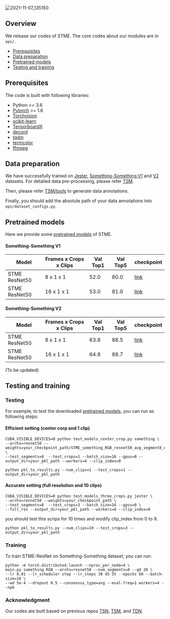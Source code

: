 <!--- # STME:A Spatiotemporal and Motion Information Extraction Network for Action Recognition


-->
![2021-11-07_135150](https://user-images.githubusercontent.com/93808130/140634273-6155bacc-3186-48fa-9fda-7e27138643ab.jpg) <br>
## Overview
We release our codes of STME. The core codes about our modules are in `ops/`.<br>
* [Prerequisites](#prerequisites)<br>
* [Data preparation](#data-preparation)<br>
* [Pretrained models](#pretrained-models)<br>
* [Testing and training](#testing-and-training)<br>
## Prerequisites
The code is built with following libraries:<br>
* Python >= 3.6
* [Pytorch](https://pytorch.org/) >= 1.6
* [Torchvision](https://github.com/pytorch/vision)
* [scikit-learn](https://github.com/scikit-learn/scikit-learn)
* [TensorboardX](https://github.com/lanpa/tensorboardX)
* [decord](https://github.com/dmlc/decord)
* [tqdm](https://github.com/tqdm/tqdm)
* [termcolor](https://github.com/ikalnytskyi/termcolor)
* [ffmpeg](https://www.ffmpeg.org/)
## Data preparation
We have successfully trained on [Jester](https://20bn.com/datasets/jester), [Something-Something V1](https://20bn.com/datasets/something-something/v1) and [V2](https://20bn.com/datasets/something-something/v2) datasets. For detailed data pre-processing, please refer [TSM](https://github.com/mit-han-lab/temporal-shift-module).<br>

Then, please refer [TSM/tools](https://github.com/mit-han-lab/temporal-shift-module/tree/master/tools) to generate data annotations.<br>

Finally, you should add the absolute path of your data annotations into `ops/dataset_configs.py`.
## Pretrained models
Here we provide some [pretrained models](https://drive.google.com/drive/folders/1eN-1VPw7Kb9KKDImFjEGlsouFimPQXG-) of STME.<br>
#### Something-Something V1
| Model  | Frames x Crops x Clips | Val Top1 | Val Top5 | checkpoint |
| ---------- | -----------| -----------| -----------| -----------|
| STME ResNet50  | 8 x 1 x 1   | 52.0 | 80.0 | [link](https://drive.google.com/drive/folders/1DE9HGAkldRf2_1-lhgvpnHWPgwA0tL9E) |
| STME ResNet50  | 16 x 1 x 1   | 53.0 | 81.0 | [link](https://drive.google.com/drive/folders/1PjokUKQeOGNRsbcFrBciz_2H8j6p080L) |
#### Something-Something V2
| Model  | Frames x Crops x Clips | Val Top1 | Val Top5 | checkpoint |
| ---------- | -----------| -----------| -----------| -----------|
| STME ResNet50  | 8 x 1 x 1   | 63.8 | 88.5 | [link](https://drive.google.com/drive/folders/1jU0TPGDIxQrzb6W2JtG4wS6ImzY8J5dH) |
| STME ResNet50  | 16 x 1 x 1   | 64.8 | 88.7 | [link](https://drive.google.com/drive/folders/1HMdT2PgSkCCnAvT_ZZ40GGkfLR-slX5z) |

(To be updated)
## Testing and training
### Testing
For example, to test the downloaded [pretrained models](https://drive.google.com/drive/folders/1eN-1VPw7Kb9KKDImFjEGlsouFimPQXG-), you can run as following steps:
#### Efficient setting (center corp and 1 clip)
  ```
  CUDA_VISIBLE_DEVICES=0 python test_models_center_crop.py something \ 
  --archs=resnet50 --weights=your_checkpoint_path/STME_something_RGB_resnet50_avg_segment8_e60.pth.tar \ 
  --test_segments=8  --test_crops=1 --batch_size=16 --gpus=0 --output_dir=your_pkl_path --workers=4 --clip_index=0
  ```
  ```
  python pkl_to_results.py --num_clips=1 --test_crops=1 --output_dir=your_pkl_path
  ```
#### Accurate setting (full resolution and 10 clips)
  ```
  CUDA_VISIBLE_DEVICES=0 python test_models_three_crops.py jester \ 
  --archs=resnet50 --weights=your_checkpoint_path \ 
  --test_segments=8  --test_crops=3 --batch_size=16 --gpus=0 \
  --full_res --output_dir=your_pkl_path --workers=4 --clip_index=0
  ```
  you should test this scrips for 10 times and modify clip_index from 0 to 9.
  ```
  python pkl_to_results.py --num_clips=10 --test_crops=3 --output_dir=your_pkl_path
  ```  
### Training
To train STME-ResNet on Something-Something dataset, you can run:
  ```
  python -m torch.distributed.launch --nproc_per_node=4 \
  main.py something RGB --archs=resnet50 --num_segments=8 --gd 20 \
  --lr 0.01 --lr_scheduler step --lr_steps 30 45 55 --epochs 60 --batch-size=16 \
  --wd 5e-4 --dropout 0.5 --consensus_type=avg --eval-freq=1 workers=4 --npb
  ```
### Acknowledgment
Our codes are built based on previous repos [TSN](https://github.com/yjxiong/temporal-segment-networks), [TSM](https://github.com/mit-han-lab/temporal-shift-module), and [TDN](https://github.com/MCG-NJU/TDN).
